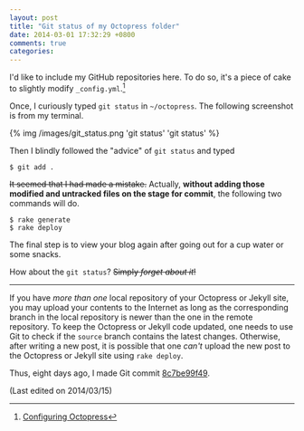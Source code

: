 ```yaml
---
layout: post
title: "Git status of my Octopress folder"
date: 2014-03-01 17:32:29 +0800
comments: true
categories: 
---
```

I'd like to include my GitHub repositories here.  To do so, it's a
piece of cake to slightly modify `_config.yml`.[^config_octopress]

Once, I curiously typed `git status` in `~/octopress`.  The following
screenshot is from my terminal.

{% img /images/git_status.png 'git status' 'git status' %}

Then I blindly followed the "advice" of `git status` and typed

```
$ git add .
```

<del>It seemed that I had made a mistake.</del>  Actually, **without
adding those modified and untracked files on the stage for commit**,
the following two commands will do.

```
$ rake generate
$ rake deploy
```

The final step is to view your blog again after going out for a cup
water or some snacks.

How about the `git status`?  <del>Simply *forget about it*!</del>

---

If you have *more than one* local repository of your Octopress or
Jekyll site, you may upload your contents to the Internet as long as
the corresponding branch in the local repository is newer than the one
in the remote repository.  To keep the Octopress or Jekyll code
updated, one needs to use Git to check if the `source` branch contains
the latest changes.  Otherwise, after writing a new post, it is
possible that one *can't* upload the new post to the Octopress or
Jekyll site using `rake deploy`.

Thus, eight days ago, I made Git commit
[8c7be99f49](https://github.com/VincentTam/vincenttam.github.io/commit/8c7be99f49e0aee10ae74a7ee360e02bab5649c2).

(Last edited on 2014/03/15)

[^config_octopress]: [Configuring Octopress](http://octopress.org/docs/configuring/)

<!-- vim:set tw=70 wrap spell: -->
